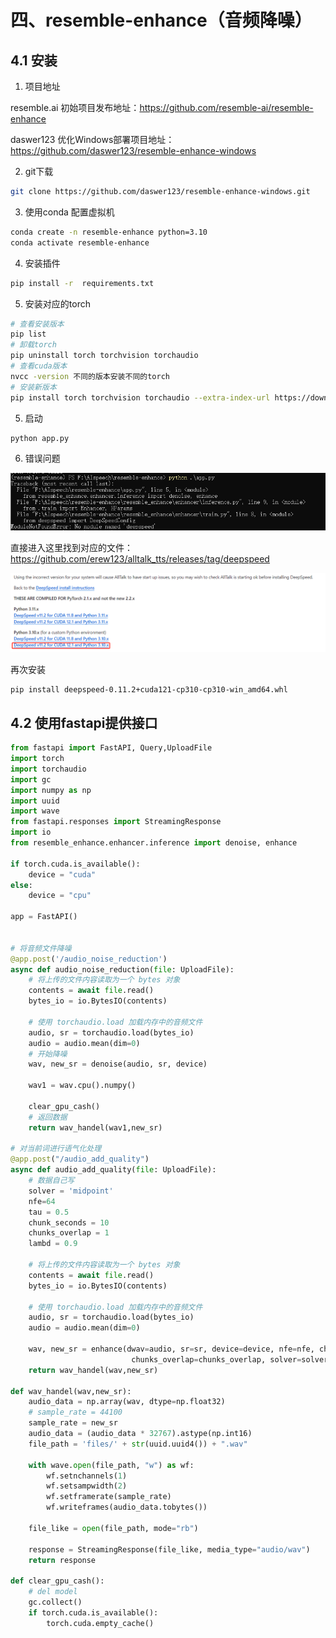 
# 四、resemble-enhance（音频降噪）

## 4.1 安装

1. 项目地址

resemble.ai 初始项目发布地址：https://github.com/resemble-ai/resemble-enhance

daswer123 优化Windows部署项目地址：https://github.com/daswer123/resemble-enhance-windows 


2. git下载

```sh
git clone https://github.com/daswer123/resemble-enhance-windows.git
```

3. 使用conda 配置虚拟机

```sh
conda create -n resemble-enhance python=3.10
conda activate resemble-enhance
```

4. 安装插件

```sh
pip install -r  requirements.txt
```

5. 安装对应的torch

```sh
# 查看安装版本
pip list
# 卸载torch
pip uninstall torch torchvision torchaudio
# 查看cuda版本
nvcc -version 不同的版本安装不同的torch
# 安装新版本
pip install torch torchvision torchaudio --extra-index-url https://download.pytorch.org/whl/cu121
```

5. 启动

```sh
python app.py
```

6. 错误问题

![](/application/sound/chatTTS/013.png)

直接进入这里找到对应的文件：https://github.com/erew123/alltalk_tts/releases/tag/deepspeed

![](/application/sound/chatTTS/014.png)

再次安装

```sh
pip install deepspeed-0.11.2+cuda121-cp310-cp310-win_amd64.whl
```

## 4.2 使用fastapi提供接口

```py
from fastapi import FastAPI, Query,UploadFile
import torch
import torchaudio
import gc
import numpy as np
import uuid
import wave
from fastapi.responses import StreamingResponse
import io
from resemble_enhance.enhancer.inference import denoise, enhance

if torch.cuda.is_available():
    device = "cuda"
else:
    device = "cpu"

app = FastAPI()


# 将音频文件降噪
@app.post('/audio_noise_reduction')
async def audio_noise_reduction(file: UploadFile):
    # 将上传的文件内容读取为一个 bytes 对象
    contents = await file.read()
    bytes_io = io.BytesIO(contents)

    # 使用 torchaudio.load 加载内存中的音频文件
    audio, sr = torchaudio.load(bytes_io)
    audio = audio.mean(dim=0)
    # 开始降噪
    wav, new_sr = denoise(audio, sr, device)

    wav1 = wav.cpu().numpy()

    clear_gpu_cash()
    # 返回数据
    return wav_handel(wav1,new_sr)

# 对当前词进行语气化处理
@app.post("/audio_add_quality")
async def audio_add_quality(file: UploadFile):
    # 数据自己写
    solver = 'midpoint'
    nfe=64
    tau = 0.5
    chunk_seconds = 10
    chunks_overlap = 1
    lambd = 0.9

    # 将上传的文件内容读取为一个 bytes 对象
    contents = await file.read()
    bytes_io = io.BytesIO(contents)

    # 使用 torchaudio.load 加载内存中的音频文件
    audio, sr = torchaudio.load(bytes_io)
    audio = audio.mean(dim=0)

    wav, new_sr = enhance(dwav=audio, sr=sr, device=device, nfe=nfe, chunk_seconds=chunk_seconds,
                           chunks_overlap=chunks_overlap, solver=solver, lambd=lambd, tau=tau)
    return wav_handel(wav,new_sr)

def wav_handel(wav,new_sr):
    audio_data = np.array(wav, dtype=np.float32)
    # sample_rate = 44100
    sample_rate = new_sr
    audio_data = (audio_data * 32767).astype(np.int16)
    file_path = 'files/' + str(uuid.uuid4()) + ".wav"

    with wave.open(file_path, "w") as wf:
        wf.setnchannels(1)
        wf.setsampwidth(2)
        wf.setframerate(sample_rate)
        wf.writeframes(audio_data.tobytes())

    file_like = open(file_path, mode="rb")

    response = StreamingResponse(file_like, media_type="audio/wav")
    return response

def clear_gpu_cash():
    # del model
    gc.collect()
    if torch.cuda.is_available():
        torch.cuda.empty_cache()

```